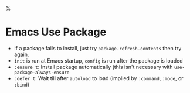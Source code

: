 %

# Emacs Use Package

- If a package fails to install, just try `package-refresh-contents` then try again.
- `init` is run at Emacs startup, `config` is run after the package is loaded
- `:ensure t`: Install package automatically (this isn't necessary with `use-package-always-ensure`
- `:defer t`: Wait till after `autoload` to load (implied by `:command`, `:mode`, or `:bind`)

